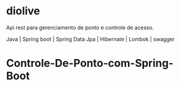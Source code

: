 # diolive

Api rest para gerenciamento de ponto e controle de acesso.

Java | Spring boot | Spring Data Jpa | Hibernate | Lombok | swagger
# Controle-De-Ponto-com-Spring-Boot
